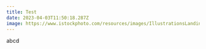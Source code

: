 ```yaml
---
title: Test
date: 2023-04-03T11:50:18.287Z
image: https://www.istockphoto.com/resources/images/IllustrationsLanding/BusinessTile.jpg
---
```

a﻿bcd